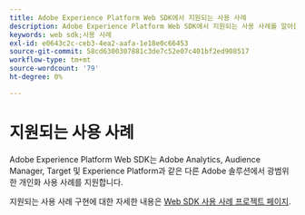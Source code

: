 ```yaml
---
title: Adobe Experience Platform Web SDK에서 지원되는 사용 사례
description: Adobe Experience Platform Web SDK에서 지원되는 사용 사례를 알아봅니다.
keywords: web sdk;사용 사례
exl-id: e0643c2c-ceb3-4ea2-aafa-1e18e0c66453
source-git-commit: 58cd6300307881c3de7c52e07c401bf2ed908517
workflow-type: tm+mt
source-wordcount: '79'
ht-degree: 0%

---
```


# 지원되는 사용 사례

Adobe Experience Platform Web SDK는 Adobe Analytics, Audience Manager, Target 및 Experience Platform과 같은 다른 Adobe 솔루션에서 광범위한 개인화 사용 사례를 지원합니다.

지원되는 사용 사례 구현에 대한 자세한 내용은 [Web SDK 사용 사례 프로젝트 페이지](https://github.com/orgs/adobe/projects/18/views/1?filterQuery=).
